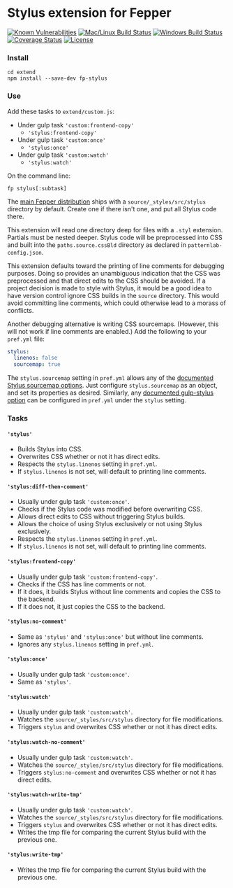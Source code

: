 # Stylus extension for Fepper

[![Known Vulnerabilities][snyk-image]][snyk-url]
[![Mac/Linux Build Status][travis-image]][travis-url]
[![Windows Build Status][appveyor-image]][appveyor-url]
[![Coverage Status][coveralls-image]][coveralls-url]
[![License][license-image]][license-url]

### Install

```shell
cd extend
npm install --save-dev fp-stylus
```

### Use

Add these tasks to `extend/custom.js`:

* Under gulp task `'custom:frontend-copy'`
  * `'stylus:frontend-copy'`
* Under gulp task `'custom:once'`
  * `'stylus:once'`
* Under gulp task `'custom:watch'`
  * `'stylus:watch'`

On the command line:

```shell
fp stylus[:subtask]
```

The <a href="https://github.com/electric-eloquence/fepper" target="_blank">
main Fepper distribution</a> ships with a `source/_styles/src/stylus` directory 
by default. Create one if there isn't one, and put all Stylus code there.

This extension will read one directory deep for files with a `.styl` extension. 
Partials must be nested deeper. Stylus code will be preprocessed into CSS and 
built into the `paths.source.cssBld` directory as declared in 
`patternlab-config.json`.

This extension defaults toward the printing of line comments for debugging 
purposes. Doing so provides an unambiguous indication that the CSS was 
preprocessed and that direct edits to the CSS should be avoided. If a project 
decision is made to style with Stylus, it would be a good idea to have version 
control ignore CSS builds in the `source` directory. This would avoid committing 
line comments, which could otherwise lead to a morass of conflicts.

Another debugging alternative is writing CSS sourcemaps. (However, this will not 
work if line comments are enabled.) Add the following to 
your `pref.yml` file:

```yaml
stylus:
  linenos: false
  sourcemap: true
```

The `stylus.sourcemap` setting in `pref.yml` allows any of the 
<a href="http://stylus-lang.com/docs/sourcemaps.html" target="_blank">
documented Stylus sourcemap options</a>. Just configure `stylus.sourcemap` as an 
object, and set its properties as desired. Similarly, any 
<a href="https://github.com/stevelacy/gulp-stylus" target="_blank">
documented gulp-stylus option</a> can be configured in `pref.yml` under the 
`stylus` setting.

### Tasks

#### `'stylus'`
* Builds Stylus into CSS.
* Overwrites CSS whether or not it has direct edits.
* Respects the `stylus.linenos` setting in `pref.yml`.
* If `stylus.linenos` is not set, will default to printing line comments.

#### `'stylus:diff-then-comment'`
* Usually under gulp task `'custom:once'`.
* Checks if the Stylus code was modified before overwriting CSS.
* Allows direct edits to CSS without triggering Stylus builds.
* Allows the choice of using Stylus exclusively or not using Stylus exclusively.
* Respects the `stylus.linenos` setting in `pref.yml`.
* If `stylus.linenos` is not set, will default to printing line comments.

#### `'stylus:frontend-copy'`
* Usually under gulp task `'custom:frontend-copy'`.
* Checks if the CSS has line comments or not.
* If it does, it builds Stylus without line comments and copies the CSS to the backend.
* If it does not, it just copies the CSS to the backend.

#### `'stylus:no-comment'`
* Same as `'stylus'` and `'stylus:once'` but without line comments.
* Ignores any `stylus.linenos` setting in `pref.yml`.

#### `'stylus:once'`
* Usually under gulp task `'custom:once'`.
* Same as `'stylus'`.

#### `'stylus:watch'`
* Usually under gulp task `'custom:watch'`.
* Watches the `source/_styles/src/stylus` directory for file modifications.
* Triggers `stylus` and overwrites CSS whether or not it has direct edits.

#### `'stylus:watch-no-comment'`
* Usually under gulp task `'custom:watch'`.
* Watches the `source/_styles/src/stylus` directory for file modifications.
* Triggers `stylus:no-comment` and overwrites CSS whether or not it has direct 
  edits.

#### `'stylus:watch-write-tmp'`
* Usually under gulp task `'custom:watch'`.
* Watches the `source/_styles/src/stylus` directory for file modifications.
* Triggers `stylus` and overwrites CSS whether or not it has direct edits.
* Writes the tmp file for comparing the current Stylus build with the previous 
  one.

#### `'stylus:write-tmp'`
* Writes the tmp file for comparing the current Stylus build with the previous 
  one.

[snyk-image]: https://snyk.io/test/github/electric-eloquence/fp-stylus/master/badge.svg
[snyk-url]: https://snyk.io/test/github/electric-eloquence/fp-stylus/master

[travis-image]: https://img.shields.io/travis/electric-eloquence/fp-stylus.svg?label=mac%20%26%20linux
[travis-url]: https://travis-ci.org/electric-eloquence/fp-stylus

[appveyor-image]: https://img.shields.io/appveyor/ci/e2tha-e/fp-stylus.svg?label=windows
[appveyor-url]: https://ci.appveyor.com/project/e2tha-e/fp-stylus

[coveralls-image]: https://img.shields.io/coveralls/electric-eloquence/fp-stylus/master.svg
[coveralls-url]: https://coveralls.io/r/electric-eloquence/fp-stylus

[license-image]: https://img.shields.io/github/license/electric-eloquence/fp-stylus.svg
[license-url]: https://raw.githubusercontent.com/electric-eloquence/fp-stylus/master/LICENSE
